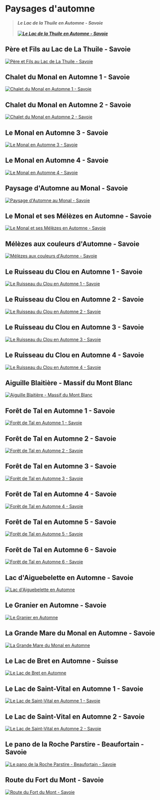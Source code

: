 # Paysages d'automne

> ##### Le Lac de la Thuile en Automne - Savoie <br><br>[![Le Lac de la Thuile en Automne - Savoie](lac_thuile_automne_mg_6008__mg_6012-5-images_size_3200x1600.webp)](https://raw.githubusercontent.com/olivier3lanc/photographies/master/paysages/automne/lac_thuile_automne_mg_6008__mg_6012-5-images_size_3200x1600.webp)

## Père et Fils au Lac de La Thuile - Savoie
[![Père et Fils au Lac de La Thuile - Savoie](pere_fils_la_thuile_mg_6033_size_2560x1706.webp)](https://raw.githubusercontent.com/olivier3lanc/photographies/master/paysages/automne/pere_fils_la_thuile_mg_6033_size_2560x1706.webp)

## Chalet du Monal en Automne 1 - Savoie
[![Chalet du Monal en Automne 1 - Savoie](Chalets_Monal_Automne_1_MG_5779_size_1600x1066.webp)](https://raw.githubusercontent.com/olivier3lanc/photographies/master/paysages/automne/Chalets_Monal_Automne_1_MG_5779_size_1600x1066.webp)

## Chalet du Monal en Automne 2 - Savoie
[![Chalet du Monal en Automne 2 - Savoie](Chalets_Monal_Automne_2_MG_5773_size_1600x1066.webp)](https://raw.githubusercontent.com/olivier3lanc/photographies/master/paysages/automne/Chalets_Monal_Automne_2_MG_5773_size_1600x1066.webp)

## Le Monal en Automne 3 - Savoie
[![Le Monal en Automne 3 - Savoie](le_monal_en_automne_mg_3662_mg_3670-9-img_size_4243x1600.webp)](https://raw.githubusercontent.com/olivier3lanc/photographies/master/paysages/automne/le_monal_en_automne_mg_3662_mg_3670-9-img_size_4243x1600.webp)

## Le Monal en Automne 4 - Savoie
[![Le Monal en Automne 4 - Savoie](le_monal_en_automne_mg_3672_1_size_2560x1706.webp)](https://raw.githubusercontent.com/olivier3lanc/photographies/master/paysages/automne/le_monal_en_automne_mg_3672_1_size_2560x1706.webp)

## Paysage d'Automne au Monal - Savoie
[![Paysage d'Automne au Monal - Savoie](paysage_automne_monal_1_mg_5750__mg_5754-5-images_size_2560x1706.webp)](https://raw.githubusercontent.com/olivier3lanc/photographies/master/paysages/automne/paysage_automne_monal_1_mg_5750__mg_5754-5-images_size_2560x1706.webp)

## Le Monal et ses Mélèzes en Automne - Savoie
[![Le Monal et ses Mélèzes en Automne - Savoie](Le_Monal_et_Melezes_Automne_MG_5740__MG_5744-5-images_size_1600x1066.webp)](https://raw.githubusercontent.com/olivier3lanc/photographies/master/paysages/automne/Le_Monal_et_Melezes_Automne_MG_5740__MG_5744-5-images_size_1600x1066.webp)

## Mélèzes aux couleurs d'Automne - Savoie
[![Mélèzes aux couleurs d'Automne - Savoie](Melezes_Couleurs_Automne_Monal_MG_5729__MG_5731_size_1066x1600.webp)](https://raw.githubusercontent.com/olivier3lanc/photographies/master/paysages/automne/Melezes_Couleurs_Automne_Monal_MG_5729__MG_5731_size_1066x1600.webp)

## Le Ruisseau du Clou en Automne 1 - Savoie
[![Le Ruisseau du Clou en Automne 1 - Savoie](le_ruisseau_du_clou_en_automne_mg_5790_size_2560x1706.webp)](https://raw.githubusercontent.com/olivier3lanc/photographies/master/paysages/automne/le_ruisseau_du_clou_en_automne_mg_5790_size_2560x1706.webp)

## Le Ruisseau du Clou en Automne 2 - Savoie
[![Le Ruisseau du Clou en Automne 2 - Savoie](ruisseau_clou_automne_1_mg_5701_size_2560x1706.webp)](https://raw.githubusercontent.com/olivier3lanc/photographies/master/paysages/automne/ruisseau_clou_automne_1_mg_5701_size_2560x1706.webp)

## Le Ruisseau du Clou en Automne 3 - Savoie
[![Le Ruisseau du Clou en Automne 3 - Savoie](ruisseau_clou_automne_3_mg_5693__mg_5694-2-images_size_2560x2559.webp)](https://raw.githubusercontent.com/olivier3lanc/photographies/master/paysages/automne/ruisseau_clou_automne_3_mg_5693__mg_5694-2-images_size_2560x2559.webp)

## Le Ruisseau du Clou en Automne 4 - Savoie
[![Le Ruisseau du Clou en Automne 4 - Savoie](ruisseau_clou_automne_4_mg_5695_size_2560x1706.webp)](https://raw.githubusercontent.com/olivier3lanc/photographies/master/paysages/automne/ruisseau_clou_automne_4_mg_5695_size_2560x1706.webp)

## Aiguille Blaitière - Massif du Mont Blanc
[![Aiguille Blaitière - Massif du Mont Blanc](Aiguille_Blaitiere_MG_3631__MG_3636-6%20images_size_2500x1078.webp)](https://raw.githubusercontent.com/olivier3lanc/photographies/master/paysages/automne/Aiguille_Blaitiere_MG_3631__MG_3636-6%20images_size_2500x1078.webp)

## Forêt de Tal en Automne 1 - Savoie
[![Forêt de Tal en Automne 1 - Savoie](foret_de_tal_automne_MG_3345_size_1600x1066.webp)](https://raw.githubusercontent.com/olivier3lanc/photographies/master/paysages/automne/foret_de_tal_automne_MG_3345_size_1600x1066.webp)

## Forêt de Tal en Automne 2 - Savoie
[![Forêt de Tal en Automne 2 - Savoie](foret_de_tal_automne_MG_3348_size_1066x1600.webp)](https://raw.githubusercontent.com/olivier3lanc/photographies/master/paysages/automne/foret_de_tal_automne_MG_3348_size_1066x1600.webp)

## Forêt de Tal en Automne 3 - Savoie
[![Forêt de Tal en Automne 3 - Savoie](foret_de_tal_automne_MG_3394_size_1066x1600.webp)](https://raw.githubusercontent.com/olivier3lanc/photographies/master/paysages/automne/foret_de_tal_automne_MG_3394_size_1066x1600.webp)

## Forêt de Tal en Automne 4 - Savoie
[![Forêt de Tal en Automne 4 - Savoie](foret_de_tal_automne_MG_3416_size_1600x1066.webp)](https://raw.githubusercontent.com/olivier3lanc/photographies/master/paysages/automne/foret_de_tal_automne_MG_3416_size_1600x1066.webp)

## Forêt de Tal en Automne 5 - Savoie
[![Forêt de Tal en Automne 5 - Savoie](foret_de_tal_automne_MG_3421_size_1600x1066.webp)](https://raw.githubusercontent.com/olivier3lanc/photographies/master/paysages/automne/foret_de_tal_automne_MG_3421_size_1600x1066.webp)

## Forêt de Tal en Automne 6 - Savoie
[![Forêt de Tal en Automne 6 - Savoie](foret_de_tal_automne_MG_3430_size_1600x1066.webp)](https://raw.githubusercontent.com/olivier3lanc/photographies/master/paysages/automne/foret_de_tal_automne_MG_3430_size_1600x1066.webp)

## Lac d'Aiguebelette en Automne - Savoie
[![Lac d'Aiguebelette en Automne](IMG_4589_size_2500x1667.webp)](https://raw.githubusercontent.com/olivier3lanc/photographies/master/paysages/automne/IMG_4589_size_2500x1667.webp)

## Le Granier en Automne - Savoie
[![Le Granier en Automne](img_6777_size_2560x1706.webp)](https://raw.githubusercontent.com/olivier3lanc/photographies/master/paysages/automne/img_6777_size_2560x1706.webp)

## La Grande Mare du Monal en Automne - Savoie
[![La Grande Mare du Monal en Automne](la_grande_mare_du_monal_en_automne_mg_3623_mg_3645-14-img_size_2560x1706.webp)](https://raw.githubusercontent.com/olivier3lanc/photographies/master/paysages/automne/la_grande_mare_du_monal_en_automne_mg_3623_mg_3645-14-img_size_2560x1706.webp)

## Le Lac de Bret en Automne - Suisse
[![Le Lac de Bret en Automne](lac_bret_automne_img_5325_img_5331_size_4799x1600.webp)](https://raw.githubusercontent.com/olivier3lanc/photographies/master/paysages/automne/lac_bret_automne_img_5325_img_5331_size_4799x1600.webp)

## Le Lac de Saint-Vital en Automne 1 - Savoie
[![Le Lac de Saint-Vital en Automne 1 - Savoie](lac_st_vital_img_5076_img_5083-8-img_size_4800x1600.webp)](https://raw.githubusercontent.com/olivier3lanc/photographies/master/paysages/automne/lac_st_vital_img_5076_img_5083-8-img_size_4800x1600.webp)

## Le Lac de Saint-Vital en Automne 2 - Savoie
[![Le Lac de Saint-Vital en Automne 2 - Savoie](Lac-St-Vital_MG_3661_MG_3666_size_2500x973.webp)](https://raw.githubusercontent.com/olivier3lanc/photographies/master/paysages/automne/Lac-St-Vital_MG_3661_MG_3666_size_2500x973.webp)


## Le pano de la Roche Parstire - Beaufortain - Savoie
[![Le pano de la Roche Parstire - Beaufortain - Savoie](Le_Pano_de_la_Roche_Parstire_beta_size_2500x509.webp)](https://raw.githubusercontent.com/olivier3lanc/photographies/master/paysages/automne/Le_Pano_de_la_Roche_Parstire_beta_size_2500x509.webp)


## Route du Fort du Mont - Savoie
[![Route du Fort du Mont - Savoie](Route_du_Fort_du_Mont_IMG_5285_size_1600x1066.webp)](https://raw.githubusercontent.com/olivier3lanc/photographies/master/paysages/automne/Route_du_Fort_du_Mont_IMG_5285_size_1600x1066.webp)

